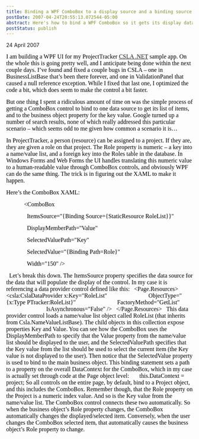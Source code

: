 ```yaml
---
title: Binding a WPF ComboBox to a display source and a binding source
postDate: 2007-04-24T20:55:13.072544-05:00
abstract: Here's how to bind a WPF ComboBox so it gets its display data from one binding source, and sets the selected item from a property on your page's main data object.
postStatus: publish
---
```

24 April 2007

<font face="Calibri" color="#000000" size="3">I am building a WPF UI for my ProjectTracker <a href="http://www.lhotka.net/cslanet">CSLA .NET</a> sample app. On the whole this is going pretty well, and I anticipate being done within the next couple days. I’ve found and fixed a couple bugs in CSLA – one in BusinessListBase that’s been there forever, and one in ValidationPanel that caused a null reference exception. While I fixed that last one, I optimized the code a bit, which does seem to make the control a bit faster.</font>

<font face="Calibri" color="#000000" size="3">But one thing I spent a ridiculous amount of time on was the simple process of getting a ComboBox control to bind to one data source to get its list of items, and to the business object property for the key value. Google turned up a number of search results, none of which really addressed this particular scenario – which seems odd to me given how common a scenario it is…</font>

<font face="Calibri" color="#000000" size="3">In ProjectTracker, a person (resource) can be assigned to a project. If they are, they are given a role on that project. The Role property is numeric – a key into a name/value list, and a foreign key into the Roles table in the database. In Windows Forms and Web Forms the UI handles translating this numeric value to a human-readable value through ComboBox controls, and obviously WPF can do the same thing. The trick is in figuring out the XAML to make it happen.</font>

<font face="Calibri" color="#000000" size="3">Here’s the ComboBox XAML:</font>

<font size="3"><font color="#000000"><font face="Calibri"><span style="mso-spacerun: yes">&nbsp;&nbsp;&nbsp;&nbsp;&nbsp;&nbsp;&nbsp;&nbsp;&nbsp;&nbsp;&nbsp; </span>&lt;ComboBox </font></font></font>

<font size="3"><font color="#000000"><font face="Calibri"><span style="mso-spacerun: yes">&nbsp;&nbsp;&nbsp;&nbsp;&nbsp;&nbsp;&nbsp;&nbsp;&nbsp;&nbsp;&nbsp;&nbsp;&nbsp; </span>ItemsSource="{Binding Source={StaticResource RoleList}}" </font></font></font>

<font size="3"><font color="#000000"><font face="Calibri"><span style="mso-spacerun: yes">&nbsp;&nbsp;&nbsp;&nbsp;&nbsp;&nbsp;&nbsp;&nbsp;&nbsp;&nbsp;&nbsp;&nbsp;&nbsp; </span>DisplayMemberPath="Value"</font></font></font>

<font size="3"><font color="#000000"><font face="Calibri"><span style="mso-spacerun: yes">&nbsp;&nbsp;&nbsp;&nbsp;&nbsp;&nbsp;&nbsp;&nbsp;&nbsp;&nbsp;&nbsp;&nbsp;&nbsp; </span>SelectedValuePath="Key"</font></font></font>

<font size="3"><font color="#000000"><font face="Calibri"><span style="mso-spacerun: yes">&nbsp;&nbsp;&nbsp;&nbsp;&nbsp;&nbsp;&nbsp;&nbsp;&nbsp;&nbsp;&nbsp;&nbsp;&nbsp; </span>SelectedValue="{Binding Path=Role}" </font></font></font>

<font size="3"><font color="#000000"><font face="Calibri"><span style="mso-spacerun: yes">&nbsp;&nbsp;&nbsp;&nbsp;&nbsp;&nbsp;&nbsp;&nbsp;&nbsp;&nbsp;&nbsp;&nbsp;&nbsp; </span>Width="150" /&gt;</font></font></font>

<?xml:namespace prefix = o ns = "urn:schemas-microsoft-com:office:office" /><o:p><font face="Calibri" color="#000000" size="3">&nbsp;</font></o:p>

<font face="Calibri" color="#000000" size="3">Let’s break this down.</font>

<font face="Calibri" color="#000000" size="3">The ItemsSource property specifies the data source for the data that will populate the display of the control. In my case it is referencing a data provider control defined like this:</font>

<font size="3"><font color="#000000"><font face="Calibri"><span style="mso-spacerun: yes">&nbsp; </span>&lt;Page.Resources&gt;</font></font></font>

<font size="3"><font color="#000000"><font face="Calibri"><span style="mso-spacerun: yes">&nbsp;&nbsp;&nbsp; </span>&lt;csla:CslaDataProvider x:Key="RoleList"</font></font></font>

<font size="3"><font color="#000000"><font face="Calibri"><span style="mso-spacerun: yes">&nbsp;&nbsp;&nbsp;&nbsp;&nbsp;&nbsp;&nbsp;&nbsp;&nbsp;&nbsp;&nbsp;&nbsp;&nbsp;&nbsp;&nbsp;&nbsp;&nbsp;&nbsp;&nbsp;&nbsp;&nbsp;&nbsp;&nbsp;&nbsp;&nbsp;&nbsp; </span>ObjectType="{x:Type PTracker:RoleList}"</font></font></font>

<font size="3"><font color="#000000"><font face="Calibri"><span style="mso-spacerun: yes">&nbsp;&nbsp;&nbsp;&nbsp;&nbsp;&nbsp;&nbsp;&nbsp;&nbsp;&nbsp;&nbsp;&nbsp;&nbsp;&nbsp;&nbsp;&nbsp;&nbsp;&nbsp;&nbsp;&nbsp;&nbsp;&nbsp;&nbsp;&nbsp;&nbsp;&nbsp; </span>FactoryMethod="GetList"</font></font></font>

<font size="3"><font color="#000000"><font face="Calibri"><span style="mso-spacerun: yes">&nbsp;&nbsp;&nbsp;&nbsp;&nbsp;&nbsp;&nbsp;&nbsp;&nbsp;&nbsp;&nbsp;&nbsp;&nbsp;&nbsp;&nbsp;&nbsp;&nbsp;&nbsp;&nbsp;&nbsp; </span><span style="mso-spacerun: yes">&nbsp;&nbsp;&nbsp;&nbsp;&nbsp;&nbsp;</span>IsAsynchronous="False" /&gt;</font></font></font>

<font size="3"><font color="#000000"><font face="Calibri"><span style="mso-spacerun: yes">&nbsp; </span>&lt;/Page.Resources&gt;</font></font></font>

<o:p><font face="Calibri" color="#000000" size="3">&nbsp;</font></o:p>

<font face="Calibri" color="#000000" size="3">This data provider control loads a name/value list object called RoleList (that inherits from Csla.NameValueListBase). The child objects in this collection expose properties Key and Value. </font>

<font face="Calibri" color="#000000" size="3">You can see how the ComboBox uses the DisplayMemberPath to specify that the Value property from the name/value list should be displayed to the user, and the SelectedValuePath specifies that the Key value from the list should be used to select the current item (the Key value is not displayed to the user).</font>

<font face="Calibri" color="#000000" size="3">Then notice that the SelectedValue property is used to bind to the main business object. This binding statement sets a path to a property on the overall DataContext for the ComboBox, which in my case is actually set through code at the Page object level:</font>

<font size="3"><font color="#000000"><font face="Calibri"><span style="mso-spacerun: yes">&nbsp;&nbsp;&nbsp;&nbsp;&nbsp; </span>this.DataContext = project;</font></font></font>

<font face="Calibri" color="#000000" size="3">So all controls on the entire page, by default, bind to a Project object, and this includes the ComboBox.</font>

<font face="Calibri" color="#000000" size="3">Remember though, that the Role property on the Project is a numeric index value. And so is the Key value from the name/value list. The ComboBox control connects these two automatically. So when the business object’s Role property changes, the ComboBox automatically changes the displayed/selected item. Conversely, when the user changes the ComboBox selected item, that automatically causes the business object’s Role property to change.</font>


